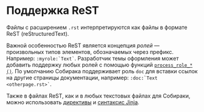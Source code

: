 # Поддержка ReST

Файлы с расширением `.rst` интерпретируются как файлы в формате ReST (reStructuredText).

Важной особенностью ReST является концепция _ролей_ — произвольных типов элементов, обозначаемых через префикс. Например: `` :myrole:`Text` ``. Разработчик темы оформления может добавить поддержку любых ролей с помощью функций [`process_role_*()`](../5-reference/4-plugin-api.md#process_role). По умолчанию Собирака поддерживает роль `doc` для вставки ссылок на другие страницы документации, например: `` :doc:`Text <otherpage.rst>` ``.

Также в файлах ReST, как и в любых текстовых файлах для Собираки, можно использовать [директивы](../2-syntax/3-directives.md) и [синтаксис Jinja](../2-syntax/2-jinja.md).

